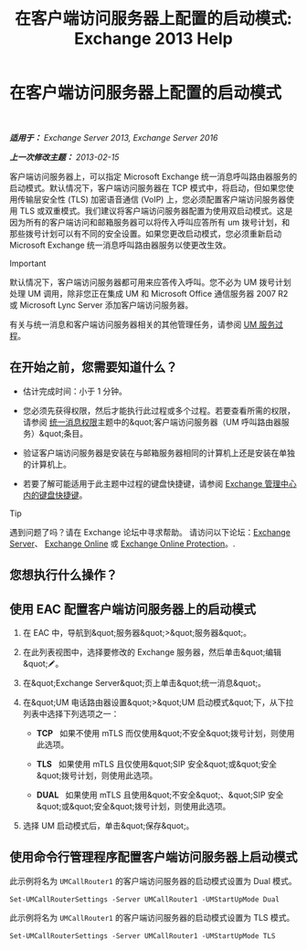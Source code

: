 ﻿---
title: '在客户端访问服务器上配置的启动模式: Exchange 2013 Help'
TOCTitle: 在客户端访问服务器上配置的启动模式
ms:assetid: 71cc9061-9e3c-4b4a-8dbe-f590ca5bcee8
ms:mtpsurl: https://technet.microsoft.com/zh-cn/library/JJ673533(v=EXCHG.150)
ms:contentKeyID: 50556598
ms.date: 05/21/2018
mtps_version: v=EXCHG.150
ms.translationtype: MT
---

# 在客户端访问服务器上配置的启动模式

 

_**适用于：** Exchange Server 2013, Exchange Server 2016_

_**上一次修改主题：** 2013-02-15_

客户端访问服务器上，可以指定 Microsoft Exchange 统一消息呼叫路由器服务的启动模式。默认情况下，客户端访问服务器在 TCP 模式中，将启动，但如果您使用传输层安全性 (TLS) 加密语音通信 (VoIP) 上，您必须配置客户端访问服务器使用 TLS 或双重模式。我们建议将客户端访问服务器配置为使用双启动模式。这是因为所有的客户端访问和邮箱服务器可以将传入呼叫应答所有 um 拨号计划，和那些拨号计划可以有不同的安全设置。如果您更改启动模式，您必须重新启动 Microsoft Exchange 统一消息呼叫路由器服务以使更改生效。

> [!important]
> 默认情况下，客户端访问服务器都可用来应答传入呼叫。您不必为 UM 拨号计划处理 UM 调用，除非您正在集成 UM 和 Microsoft Office 通信服务器 2007 R2 或 Microsoft Lync Server 添加客户端访问服务器。


有关与统一消息和客户端访问服务器相关的其他管理任务，请参阅 [UM 服务过程](um-services-procedures-exchange-2013-help.md)。

## 在开始之前，您需要知道什么？

  - 估计完成时间：小于 1 分钟。

  - 您必须先获得权限，然后才能执行此过程或多个过程。若要查看所需的权限，请参阅 [统一消息权限](unified-messaging-permissions-exchange-2013-help.md)主题中的\&quot;客户端访问服务器（UM 呼叫路由器服务）\&quot;条目。

  - 验证客户端访问服务器是安装在与邮箱服务器相同的计算机上还是安装在单独的计算机上。

  - 若要了解可能适用于此主题中过程的键盘快捷键，请参阅 [Exchange 管理中心内的键盘快捷键](keyboard-shortcuts-in-the-exchange-admin-center-exchange-online-protection-help.md)。

> [!tip]
> 遇到问题了吗？请在 Exchange 论坛中寻求帮助。 请访问以下论坛：<a href="https://go.microsoft.com/fwlink/p/?linkid=60612">Exchange Server</a>、 <a href="https://go.microsoft.com/fwlink/p/?linkid=267542">Exchange Online</a> 或 <a href="https://go.microsoft.com/fwlink/p/?linkid=285351">Exchange Online Protection</a>。.


## 您想执行什么操作？

## 使用 EAC 配置客户端访问服务器上的启动模式

1.  在 EAC 中，导航到\&quot;服务器\&quot;\>\&quot;服务器\&quot;。

2.  在此列表视图中，选择要修改的 Exchange 服务器，然后单击\&quot;编辑\&quot;![编辑图标](images/Bb124582.6f53ccb2-1f13-4c02-bea0-30690e6ea71d(EXCHG.150).gif "编辑图标")。

3.  在\&quot;Exchange Server\&quot;页上单击\&quot;统一消息\&quot;。

4.  在\&quot;UM 电话路由器设置\&quot;\>\&quot;UM 启动模式\&quot;下，从下拉列表中选择下列选项之一：
    
      - **TCP**   如果不使用 mTLS 而仅使用\&quot;不安全\&quot;拨号计划，则使用此选项。
    
      - **TLS**   如果使用 mTLS 且仅使用\&quot;SIP 安全\&quot;或\&quot;安全\&quot;拨号计划，则使用此选项。
    
      - **DUAL**   如果使用 mTLS 且使用\&quot;不安全\&quot;、\&quot;SIP 安全\&quot;或\&quot;安全\&quot;拨号计划，则使用此选项。

5.  选择 UM 启动模式后，单击\&quot;保存\&quot;。

## 使用命令行管理程序配置客户端访问服务器上启动模式

此示例将名为 `UMCallRouter1` 的客户端访问服务器的启动模式设置为 Dual 模式。

    Set-UMCallRouterSettings -Server UMCallRouter1 -UMStartUpMode Dual

此示例将名为 `UMCallRouter1` 的客户端访问服务器的启动模式设置为 TLS 模式。

    Set-UMCallRouterSettings -Server UMCallRouter1 -UMStartUpMode TLS

